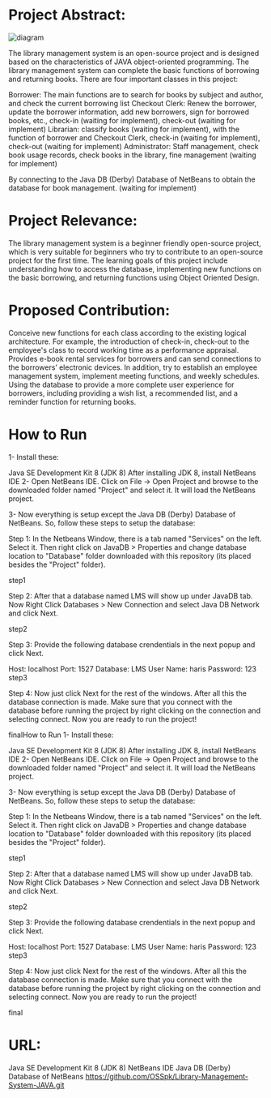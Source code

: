 # Project Abstract:
![diagram](https://user-images.githubusercontent.com/70305543/108156565-e693d300-70ae-11eb-94fc-6bbf9a57a80f.png)


The library management system is an open-source project and is designed based on the characteristics of JAVA object-oriented programming. The library management system can complete the basic functions of borrowing and returning books. There are four important classes in this project:

Borrower: The main functions are to search for books by subject and author, and check the current borrowing list
Checkout Clerk: Renew the borrower, update the borrower information, add new borrowers, sign for borrowed books, etc., check-in (waiting for implement), check-out (waiting for implement)
Librarian: classify books (waiting for implement), with the function of borrower and Checkout Clerk, check-in (waiting for implement), check-out (waiting for implement)
Administrator: Staff management, check book usage records, check books in the library, fine management (waiting for implement)

By connecting to the Java DB (Derby) Database of NetBeans to obtain the database for book management. (waiting for implement)

# Project Relevance:
The library management system is a beginner friendly open-source project, which is very suitable for beginners who try to contribute to an open-source project for the first time. The learning goals of this project include understanding how to access the database, implementing new functions on the basic borrowing, and returning functions using Object Oriented Design.

# Proposed Contribution:
Conceive new functions for each class according to the existing logical architecture. For example, the introduction of check-in, check-out to the employee's class to record working time as a performance appraisal. Provides e-book rental services for borrowers and can send connections to the borrowers’ electronic devices.
In addition, try to establish an employee management system, implement meeting functions, and weekly schedules. Using the database to provide a more complete user experience for borrowers, including providing a wish list, a recommended list, and a reminder function for returning books.
# How to Run
1- Install these:

Java SE Development Kit 8 (JDK 8)
After installing JDK 8, install NetBeans IDE
2- Open NetBeans IDE. Click on File -> Open Project and browse to the downloaded folder named "Project" and select it. It will load the NetBeans project.

3- Now everything is setup except the Java DB (Derby) Database of NetBeans. So, follow these steps to setup the database:

Step 1: In the Netbeans Window, there is a tab named "Services" on the left. Select it. Then right click on JavaDB > Properties and change database location to "Database" folder downloaded with this repository (its placed besides the "Project" folder).

step1

Step 2: After that a database named LMS will show up under JavaDB tab. Now Right Click Databases > New Connection and select Java DB Network and click Next.

step2

Step 3: Provide the following database crendentials in the next popup and click Next.

Host: localhost
Port: 1527
Database: LMS
User Name: haris
Password: 123
step3

Step 4: Now just click Next for the rest of the windows. After all this the database connection is made. Make sure that you connect with the database before running the project by right clicking on the connection and selecting connect. Now you are ready to run the project!

finalHow to Run
1- Install these:

Java SE Development Kit 8 (JDK 8)
After installing JDK 8, install NetBeans IDE
2- Open NetBeans IDE. Click on File -> Open Project and browse to the downloaded folder named "Project" and select it. It will load the NetBeans project.

3- Now everything is setup except the Java DB (Derby) Database of NetBeans. So, follow these steps to setup the database:

Step 1: In the Netbeans Window, there is a tab named "Services" on the left. Select it. Then right click on JavaDB > Properties and change database location to "Database" folder downloaded with this repository (its placed besides the "Project" folder).

step1

Step 2: After that a database named LMS will show up under JavaDB tab. Now Right Click Databases > New Connection and select Java DB Network and click Next.

step2

Step 3: Provide the following database crendentials in the next popup and click Next.

Host: localhost
Port: 1527
Database: LMS
User Name: haris
Password: 123
step3

Step 4: Now just click Next for the rest of the windows. After all this the database connection is made. Make sure that you connect with the database before running the project by right clicking on the connection and selecting connect. Now you are ready to run the project!

final
# URL:
Java SE Development Kit 8 (JDK 8)
NetBeans IDE
Java DB (Derby) Database of NetBeans
https://github.com/OSSpk/Library-Management-System-JAVA.git
